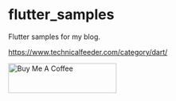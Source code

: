 # flutter_samples

Flutter samples for my blog.

https://www.technicalfeeder.com/category/dart/

<a href="https://www.buymeacoffee.com/yuto" target="_blank"><img src="https://cdn.buymeacoffee.com/buttons/v2/default-blue.png" alt="Buy Me A Coffee" style="height: 60px !important;width: 217px !important;" ></a>
